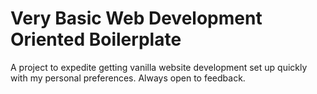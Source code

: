 # Very Basic Web Development Oriented Boilerplate
A project to expedite getting vanilla website development set up quickly with my personal preferences. Always open to feedback.
